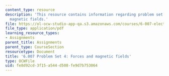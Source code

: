 ```yaml
---
content_type: resource
description: 'This resource contains information regarding problem set 4: forces and
  magnetic fields.'
file: https://ol-ocw-studio-app-qa.s3.amazonaws.com/courses/6-007-electromagnetic-energy-from-motors-to-lasers-spring-2011/fe8d92cd3f15a544d508fe9d7b753064_MIT6_007S11_PS4.pdf
file_type: application/pdf
learning_resource_types:
- Assignments
parent_title: Assignments
parent_type: CourseSection
resourcetype: Document
title: '6.007 Problem Set 4: Forces and magnetic fields'
type: OCWFile
uid: fe8d92cd-3f15-a544-d508-fe9d7b753064
---
```

